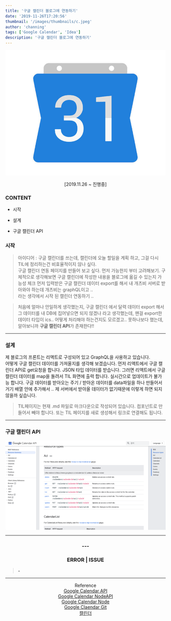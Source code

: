 ```yaml
---
title: '구글 캘린더 블로그에 연동하기'
date: '2019-11-26T17:20:56'
thumbnail: '/images/thumbnails/c.jpeg'
author: 'channing'
tags: ['Google Calendar', 'Idea']
description: '구글 캘린더 블로그에 연동하기'
---
```


![cal](./c.jpeg)

<center>

[2019.11.26 ~ 진행중]

</center>

### CONTENT

- 시작

- 설계

- 구글 캘린더 API

### 시작

> 아이디어 : 구글 캘린더를 쓰는데, 캘린더에 오늘 할일을 계획 하고, 그걸 다시 TIL에 정리하는건 비효율적이지 않나 싶다. <br>
> 구글 캘린더 연동 페이지를 만들어 보고 싶다. 먼저 가능한지 부터 고려해보기.
> 구체적으로 생각해보면 구글 캘린더에 작성한 내용을 블로그에 옮길 수 있는지 가능성 체크
> 먼저 입력받은 구글 캘린더 데이터 export를 해서 내 개츠비 서버로 받아와야 하는데 개츠비는 graphQL이고 ..<br>
> 라는 생각에서 시작 된 캘린더 연동하기 ..<br>

> 처음에 얼마나 안일하게 생각했는지, 구글 캘린더 에서 달력 데이터 export 해서 그 데이터를 내 DB에 집어넣으면 되지 않겠나 라고 생각했는데, 왠걸 export한 데이터 타입이 ics.. 어떻게 처리해야 하는건지도 모르겠고..
> 못하나보다 했는데, 알아보니까 <b>구글 캘린더 API</b>가 존재한다!!

---

### 설계

제 블로그의 프론트는 리액트로 구성되어 있고 GraphQL을 사용하고 있습니다. <br>
어떻게 구글 캘린더 데이터를 가져올지를 생각해 보겠습니다. 먼저 리액트에서 구글 캘린더 API로 get요청을 합니다. JSON 타입 데이터를 받습니다. 그러면 리액트에서 구글 캘린더 데이터를 map을 돌려서 TIL 화면에 출력 합니다. 실시간으로 업데이트가 불가능 합니다. 구글 데이터를 받아오는 주기 / 받아온 데이터를 data파일을 하나 만들어서 거기 배열 안에 추가해서 ..
제 서버에서 받아올 데이터가 없기때문에 이렇게 하면 되지 않을까 싶습니다.

> TIL페이지는 현재 .md 파일로 마크다운으로 작성되어 있습니다. 컴포넌트로 만들어서 빼야 합니다. 또는 TIL 페이지를 새로 생성해서 링크로 연결해도 됩니다.

---

### 구글 캘린더 API

![ap](./api.png)

---

<center>

### ---

### ERROR | ISSUE

</center>

> <b> - </b>

<hr />

<center>

Reference <br>
[Google Calendar API](https://developers.google.com/calendar/v3/reference)<br>
[Google Calendar NodeAPI](https://developers.google.com/calendar/quickstart/nodejs)<br>
[Google Calendar Node](https://googleapis.dev/nodejs/googleapis/latest/calendar/classes/Calendar.html)<br>
[Google Claendar Git](https://github.com/googleapis/google-api-nodejs-client#google-apis-nodejs-client)<br>
[캘린더](https://docfriends.github.io/DevStrory/2019-05-24/google-calendar/)

</center>

